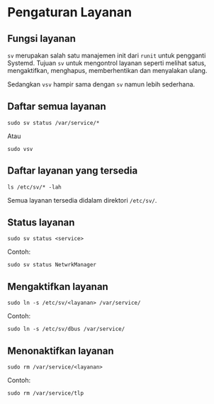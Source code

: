 # Pengaturan Layanan

## Fungsi layanan

`sv` merupakan salah satu manajemen init dari `runit` untuk pengganti Systemd. Tujuan `sv` untuk mengontrol layanan seperti melihat satus, mengaktifkan, menghapus, memberhentikan dan menyalakan ulang.

Sedangkan `vsv` hampir sama dengan `sv` namun lebih sederhana.

## Daftar semua layanan

```shell
sudo sv status /var/service/*
```

Atau

```shell
sudo vsv
```

## Daftar layanan yang tersedia

```shell
ls /etc/sv/* -lah
```

Semua layanan tersedia didalam direktori `/etc/sv/`.

## Status layanan

```shell
sudo sv status <service>
```

Contoh:
```shell
sudo sv status NetwrkManager
```

## Mengaktifkan layanan

```shell
sudo ln -s /etc/sv/<layanan> /var/service/
```

Contoh:
```shell
sudo ln -s /etc/sv/dbus /var/service/
```

## Menonaktifkan layanan

```shell
sudo rm /var/service/<layanan>
```

Contoh:
```shell
sudo rm /var/service/tlp
```
